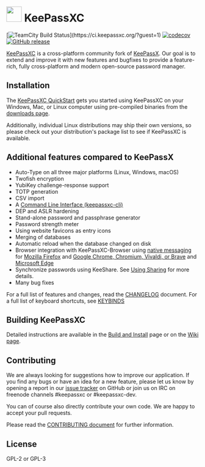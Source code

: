 # <img src="https://keepassxc.org/images/keepassxc-logo.svg" width="40" height="40"/> KeePassXC
[![TeamCity Build Status](https://ci.keepassxc.org/app/rest/builds/buildType:\(project:KeepassXC\)/statusIcon)](https://ci.keepassxc.org/?guest=1)
[![codecov](https://codecov.io/gh/keepassxreboot/keepassxc/branch/develop/graph/badge.svg)](https://codecov.io/gh/keepassxreboot/keepassxc)
[![GitHub release](https://img.shields.io/github/release/keepassxreboot/keepassxc)](https://github.com/keepassxreboot/keepassxc/releases/)

[KeePassXC](https://keepassxc.org) is a cross-platform community fork of
[KeePassX](https://www.keepassx.org/).
Our goal is to extend and improve it with new features and bugfixes
to provide a feature-rich, fully cross-platform and modern
open-source password manager.

## Installation
The [KeePassXC QuickStart](./docs/QUICKSTART.md) gets you started using
KeePassXC on your Windows, Mac, or Linux computer using pre-compiled binaries
from the [downloads page](https://keepassxc.org/download).

Additionally, individual Linux distributions may ship their own versions,
so please check out your distribution's package list to see if KeePassXC is available.

## Additional features compared to KeePassX
- Auto-Type on all three major platforms (Linux, Windows, macOS)
- Twofish encryption
- YubiKey challenge-response support
- TOTP generation
- CSV import
- A [Command Line Interface (keepassxc-cli)](./share/docs/man/keepassxc-cli.1.adoc)
- DEP and ASLR hardening
- Stand-alone password and passphrase generator
- Password strength meter
- Using website favicons as entry icons
- Merging of databases
- Automatic reload when the database changed on disk
- Browser integration with KeePassXC-Browser using [native messaging](https://developer.chrome.com/extensions/nativeMessaging) for [Mozilla Firefox](https://addons.mozilla.org/en-US/firefox/addon/keepassxc-browser/) and [Google Chrome, Chromium, Vivaldi, or Brave](https://chrome.google.com/webstore/detail/keepassxc-browser/oboonakemofpalcgghocfoadofidjkkk) and [Microsoft Edge](https://microsoftedge.microsoft.com/addons/detail/pdffhmdngciaglkoonimfcmckehcpafo)
- Synchronize passwords using KeeShare. See [Using Sharing](./docs/QUICKSTART.md#using-sharing) for more details.
- Many bug fixes

For a full list of features and changes, read the [CHANGELOG](CHANGELOG.md) document.
For a full list of keyboard shortcuts, see [KEYBINDS](./docs/KEYBINDS.md)

## Building KeePassXC

Detailed instructions are available in the [Build and Install](./INSTALL.md)
page or on the [Wiki page](https://github.com/keepassxreboot/keepassxc/wiki/Building-KeePassXC).

## Contributing

We are always looking for suggestions how to improve our application.
If you find any bugs or have an idea for a new feature, please let us know by
opening a report in our [issue tracker](https://github.com/keepassxreboot/keepassxc/issues)
on GitHub or join us on IRC on freenode channels #keepassxc or #keepassxc-dev.

You can of course also directly contribute your own code. We are happy to accept your pull requests.

Please read the [CONTRIBUTING document](.github/CONTRIBUTING.md) for further information.

## License

GPL-2 or GPL-3
